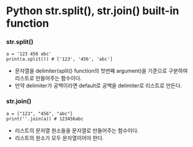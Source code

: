 <h1>Python str.split(), str.join() built-in function</h1>

<h3>str.split()</h3>

```
a = '123 456 abc'
print(a.split()) # ['123', '456', 'abc']
```

<ul>
	<li>문자열을 delimiter(split() function의 첫번째 argument)을 기준으로 구분하여 리스트로 만들어주는 함수이다.</li>
	<li>만약 delimiter가 공백이라면 default로 공백을 delimiter로 리스트로 만든다.</li>
</ul>

<h3>str.join()</h3>

```
a = ["123", "456", "abc"]
print(''.join(a)) # 123456abc
```

<ul>
	<li>리스트의 문자열 원소들을 문자열로 만들어주는 함수이다.</li>
	<li>리스트의 원소가 모두 문자열이어야 한다.</li>
</ul>
